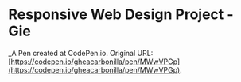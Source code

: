 # Responsive Web Design Project - Gie
 _A Pen created at CodePen.io. Original URL: [https://codepen.io/gheacarbonilla/pen/MWwVPGp](https://codepen.io/gheacarbonilla/pen/MWwVPGp).

 
